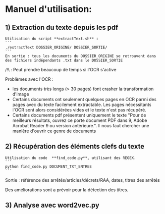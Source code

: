 # Manuel d'utilisation:

## 1) Extraction du texte depuis les pdf
	Utilisation du script **extractText.sh** : 
	```
	./extractText DOSSIER_ORIGINE/ DOSSIER_SORTIE/
	```
	En sortie : tous les documents du DOSSIER_ORIGINE se retrouvent dans des fichiers indépendants .txt dans le DOSSIER_SORTIE
/!\ : Peut prendre beaucoup de temps si l'OCR s'active

Problèmes avec l'OCR : 
- les documents très longs (> 30 pages) font crasher la transformation d'image
- Certains documents ont seulement quelques pages en OCR parmi des pages avec du texte facilement extractable. Les pages nécessitants l'OCR sont alors considérées vides et le texte n'est pas récupéré.
- Certains documents pdf présentent uniquement le texte "Pour de meilleurs résultats, ouvrez ce porte document PDF dans 9, Adobe Acrobat Reader 9 ou version antérieure.". Il nous faut chercher une manière d'ouvrir ce genre de documents

## 2) Récupération des éléments clefs du texte 
	Utilisation du code  **find_code.py**, utilisant des REGEX.
	```
	python find_code.py DOCUMENT_TXT_ENTREE
	```
Sortie : référence des arrêtés/articles/décrets/RAA, dates, titres des arrêtés

Des améliorations sont a prévoir pour la détection des titres.


## 3) Analyse avec word2vec.py


